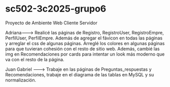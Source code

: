# sc502-3c2025-grupo6
Proyecto de Ambiente Web Cliente Servidor 

Adriana---> Realicé las páginas de Registro, RegistroUser, RegistroEmpre, PerfilUser, PerfilEmpre. Además de agregar el fávicon en todas las páginas y arreglar el css de algunas páginas. Arreglé los colores en algunas páginas para que tuvieran cohesión con el resto de sitio web. Además, cambié las img en Recomendaciones por cards para intentar un look más moderno que va con el resto de la página. 

Juan Gabriel ---> Trabaje en las páginas de Preguntas_respuestas y Recomendaciones, trabaje en el diagrama de las tablas en MySQL y su normalización.
